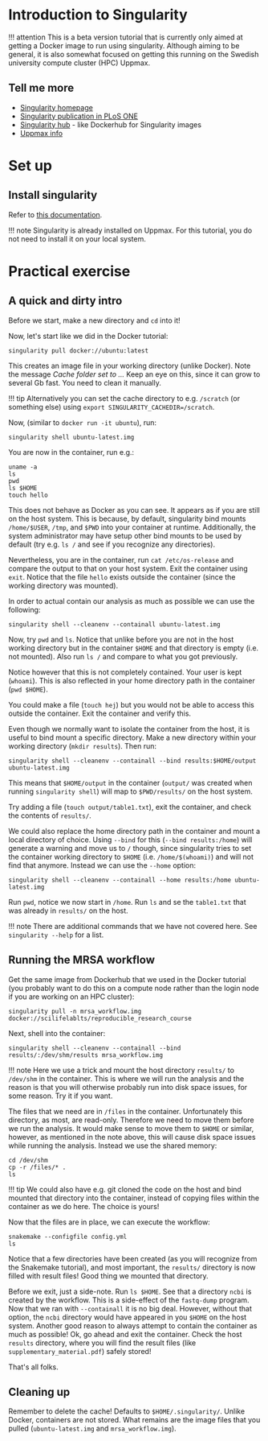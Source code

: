 # Introduction to Singularity

!!! attention
    This is a beta version tutorial that is currently only aimed at getting a Docker image to run using singularity. Although aiming to be general, it is also somewhat focused on getting this running on the Swedish university compute cluster (HPC) Uppmax.

## Tell me more
* [Singularity homepage](http://singularity.lbl.gov/)
* [Singularity publication in PLoS ONE](http://journals.plos.org/plosone/article?id=10.1371/journal.pone.0177459)
* [Singularity hub](https://www.singularity-hub.org) - like Dockerhub for Singularity images
* [Uppmax info](https://www.uppmax.uu.se/support/user-guides/singularity-user-guide/)

# Set up

## Install singularity

Refer to [this documentation](http://singularity.lbl.gov/docs-installation).

!!! note
    Singularity is already installed on Uppmax. For this tutorial, you do not need to install it on your local system.

# Practical exercise

## A quick and dirty intro

Before we start, make a new directory and `cd` into it!  

Now, let's start like we did in the Docker tutorial:

```
singularity pull docker://ubuntu:latest
```

This creates an image file in your working directory (unlike Docker). Note the message *Cache folder set to ...* Keep an eye on this, since it can grow to several Gb fast. You need to clean it manually.

!!! tip
    Alternatively you can set the cache directory to e.g. `/scratch` (or something else) using `export SINGULARITY_CACHEDIR=/scratch`.

Now, (similar to `docker run -it ubuntu`), run:
```
singularity shell ubuntu-latest.img
```

You are now in the container, run e.g.:

```
uname -a
ls
pwd
ls $HOME
touch hello
```

This does not behave as Docker as you can see. It appears as if you are still on the host system. This is because, by default, singularity bind mounts `/home/$USER`, `/tmp`, and `$PWD` into your container at runtime. Additionally, the system administrator may have setup other bind mounts to be used by default (try e.g. `ls /` and see if you recognize any directories).

Nevertheless, you are in the container, run `cat /etc/os-release` and compare the output to that on your host system. Exit the container using `exit`. Notice that the file `hello` exists outside the container (since the working directory was mounted).

In order to actual contain our analysis as much as possible we can use the following:

```
singularity shell --cleanenv --containall ubuntu-latest.img
```

Now, try `pwd` and `ls`. Notice that unlike before you are not in the host working directory but in the container `$HOME` and that directory is empty (i.e. not mounted). Also run `ls /` and compare to what you got previously.

Notice however that this is not completely contained. Your user is kept (`whoami`). This is also reflected in your home directory path in the container (`pwd $HOME`).

You could make a file (`touch hej`) but you would not be able to access this outside the container. Exit the container and verify this.

Even though we normally want to isolate the container from the host, it is useful to bind mount a specific directory. Make a new directory within your working directory (`mkdir results`). Then run:

```
singularity shell --cleanenv --containall --bind results:$HOME/output ubuntu-latest.img
```

This means that `$HOME/output` in the container (`output/` was created when running `singularity shell`) will map to `$PWD/results/` on the host system.

Try adding a file (`touch output/table1.txt`), exit the container, and check the contents of `results/`.

We could also replace the home directory path in the container and mount a local directory of choice. Using `--bind` for this (`--bind results:/home`) will generate a warning and move us to `/` though, since singularity tries to set the container working directory to `$HOME` (i.e. `/home/$(whoami)`) and will not find that anymore. Instead we can use the `--home` option:

```
singularity shell --cleanenv --containall --home results:/home ubuntu-latest.img
```

Run `pwd`, notice we now start in `/home`. Run `ls` and se the `table1.txt` that was already in `results/` on the host.

!!! note
    There are additional commands that we have not covered here. See `singularity --help` for a list.

## Running the MRSA workflow

Get the same image from Dockerhub that we used in the Docker tutorial (you probably want to do this on a compute node rather than the login node if you are working on an HPC cluster):
```
singularity pull -n mrsa_workflow.img docker://scilifelablts/reproducible_research_course
```

Next, shell into the container:

```
singularity shell --cleanenv --containall --bind results/:/dev/shm/results mrsa_workflow.img
```

!!! note
    Here we use a trick and mount the host directory `results/` to `/dev/shm` in the container. This is where we will run the analysis and the reason is that you will otherwise probably run into disk space issues, for some reason. Try it if you want.

The files that we need are in `/files` in the container. Unfortunately this directory, as most, are read-only. Therefore we need to move them before we run the analysis. It would make sense to move them to `$HOME` or similar, however, as mentioned in the note above, this will cause disk space issues while running the analysis. Instead we use the shared memory:

```
cd /dev/shm
cp -r /files/* .
ls
```

!!! tip
    We could also have e.g. git cloned the code on the host and bind mounted that directory into the container, instead of copying files within the container as we do here. The choice is yours!

Now that the files are in place, we can execute the workflow:

```
snakemake --configfile config.yml
ls
```
Notice that a few directories have been created (as you will recognize from the Snakemake tutorial), and most important, the `results/` directory is now filled with result files! Good thing we mounted that directory.

Before we exit, just a side-note. Run `ls $HOME`. See that a directory `ncbi` is created by the workflow. This is a side-effect of the `fastq-dump` program. Now that we ran with `--containall` it is no big deal. However, without that option, the `ncbi` directory would have appeared in you `$HOME` on the host system. Another good reason to always attempt to contain the container as much as possible! Ok, go ahead and exit the container. Check the host `results` directory, where you will find the result files (like `supplementary_material.pdf`) safely stored!

That's all folks.


## Cleaning up

Remember to delete the cache! Defaults to `$HOME/.singularity/`. Unlike Docker, containers are not stored. What remains are the image files that you pulled (`ubuntu-latest.img` and `mrsa_workflow.img`).
